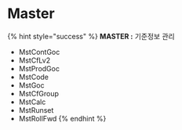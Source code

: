 # Master



{% hint style="success" %}
**MASTER :** 기준정보 관리

* MstContGoc
* MstCfLv2
* MstProdGoc
* MstCode
* MstGoc
* MstCfGroup
* MstCalc
* MstRunset
* MstRollFwd
{% endhint %}
